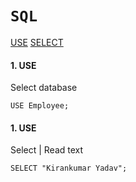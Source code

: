 # `SQL`

<a href=#use>USE</a>
<a href=#select>SELECT</a>


<h4 name=use>1. USE</h4> 

Select database

```mysql
USE Employee;
```


<h4 name=select>1. USE</h4> 

Select | Read text

```mysql
SELECT "Kirankumar Yadav";
```
